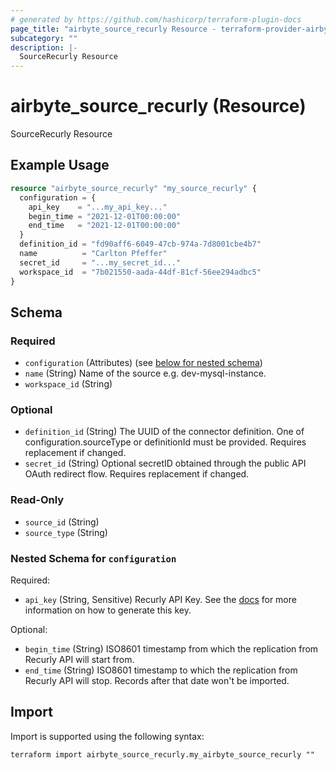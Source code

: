```yaml
---
# generated by https://github.com/hashicorp/terraform-plugin-docs
page_title: "airbyte_source_recurly Resource - terraform-provider-airbyte"
subcategory: ""
description: |-
  SourceRecurly Resource
---
```


# airbyte_source_recurly (Resource)

SourceRecurly Resource

## Example Usage

```terraform
resource "airbyte_source_recurly" "my_source_recurly" {
  configuration = {
    api_key    = "...my_api_key..."
    begin_time = "2021-12-01T00:00:00"
    end_time   = "2021-12-01T00:00:00"
  }
  definition_id = "fd90aff6-6049-47cb-974a-7d8001cbe4b7"
  name          = "Carlton Pfeffer"
  secret_id     = "...my_secret_id..."
  workspace_id  = "7b021550-aada-44df-81cf-56ee294adbc5"
}
```

<!-- schema generated by tfplugindocs -->
## Schema

### Required

- `configuration` (Attributes) (see [below for nested schema](#nestedatt--configuration))
- `name` (String) Name of the source e.g. dev-mysql-instance.
- `workspace_id` (String)

### Optional

- `definition_id` (String) The UUID of the connector definition. One of configuration.sourceType or definitionId must be provided. Requires replacement if changed.
- `secret_id` (String) Optional secretID obtained through the public API OAuth redirect flow. Requires replacement if changed.

### Read-Only

- `source_id` (String)
- `source_type` (String)

<a id="nestedatt--configuration"></a>
### Nested Schema for `configuration`

Required:

- `api_key` (String, Sensitive) Recurly API Key. See the  <a href="https://docs.airbyte.com/integrations/sources/recurly">docs</a> for more information on how to generate this key.

Optional:

- `begin_time` (String) ISO8601 timestamp from which the replication from Recurly API will start from.
- `end_time` (String) ISO8601 timestamp to which the replication from Recurly API will stop. Records after that date won't be imported.

## Import

Import is supported using the following syntax:

```shell
terraform import airbyte_source_recurly.my_airbyte_source_recurly ""
```
